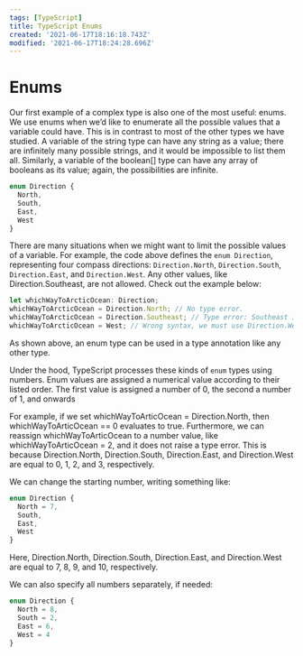 ```yaml
---
tags: [TypeScript]
title: TypeScript Enums
created: '2021-06-17T18:16:18.743Z'
modified: '2021-06-17T18:24:28.696Z'
---
```


# Enums

<p>Our first example of a complex type is also one of the most useful: enums. We use enums when we’d like to enumerate all the possible values that a variable could have. This is in contrast to most of the other types we have studied. A variable of the string type can have any string as a value; there are infinitely many possible strings, and it would be impossible to list them all. Similarly, a variable of the boolean[] type can have any array of booleans as its value; again, the possibilities are infinite. </p>

```ts
enum Direction {
  North,
  South,
  East,
  West
}
```

There are many situations when we might want to limit the possible values of a variable. For example, the code above defines the `enum Direction`, representing four compass directions: `Direction.North`, `Direction.South`, `Direction.East`, and `Direction.West`. Any other values, like Direction.Southeast, are not allowed. Check out the example below: 

```ts
let whichWayToArcticOcean: Direction;
whichWayToArcticOcean = Direction.North; // No type error.
whichWayToArcticOcean = Direction.Southeast; // Type error: Southeast is not a valid value for the Direction enum.
whichWayToArcticOcean = West; // Wrong syntax, we must use Direction.West instead. 
```
As shown above, an enum type can be used in a type annotation like any other type.

Under the hood, TypeScript processes these kinds of `enum` types using numbers. Enum values are assigned a numerical value according to their listed order. The first value is assigned a number of 0, the second a number of 1, and onwards

For example, if we set whichWayToArticOcean = Direction.North, then whichWayToArticOcean == 0 evaluates to true. Furthermore, we can reassign whichWayToArticOcean to a number value, like whichWayToArticOcean = 2, and it does not raise a type error. This is because Direction.North, Direction.South, Direction.East, and Direction.West are equal to 0, 1, 2, and 3, respectively.

We can change the starting number, writing something like:

```ts
enum Direction {
  North = 7,
  South,
  East,
  West
}
```

Here, Direction.North, Direction.South, Direction.East, and Direction.West are equal to 7, 8, 9, and 10, respectively.

We can also specify all numbers separately, if needed: 
```ts
enum Direction {
  North = 8,
  South = 2,
  East = 6,
  West = 4
}
```
